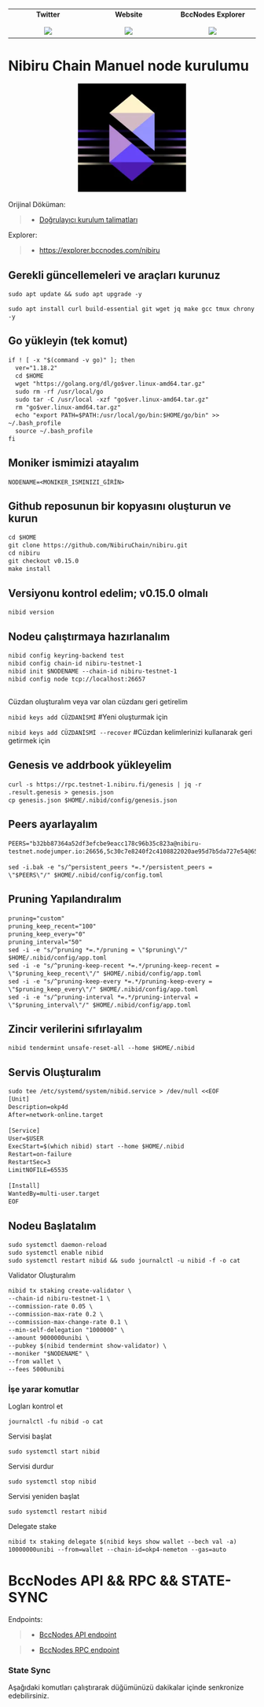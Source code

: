 <table width="900px" align="center">
    <tbody>
        <tr valign="top">
            <td width="300px" align="center">
            <span><strong>Twitter</strong></span><br><br />
            <a href="https://twitter.com/bccnodes" target="_blank" rel="noopener noreferrer">
            <img height="70px" src="https://github.com/berkcaNode/berkcaNode/blob/main/twitter.png">
            </td>
            <td width="300px" align="center">
            <span><strong>Website</strong></span><br><br />
            <a href="https://bccnodes.com/" target="_blank" rel="noopener noreferrer">
            <img height="70px" src="https://github.com/berkcaNode/berkcaNode/blob/main/web.png">
            </td>
            <td width="300px" align="center">
            <span><strong>BccNodes Explorer</strong></span><br><br />
            <a href="https://explorer.bccnodes.com/" target="_blank" rel="noopener noreferrer">
            <img height="70px" src="https://github.com/berkcaNode/berkcaNode/blob/main/exp%20(1).png">
            </td>
        </tr>
    </tbody>
</table>

# Nibiru Chain Manuel node kurulumu

<p align="center">
  <img height="220" height="auto" src="nibiru.png">
</p>

Orijinal Döküman:
>- [Doğrulayıcı kurulum talimatları](https://docs.nibiru.fi/run-nodes/validators/)

Explorer:
>- https://explorer.bccnodes.com/nibiru


## Gerekli güncellemeleri ve araçları kurunuz
```
sudo apt update && sudo apt upgrade -y
```
```
sudo apt install curl build-essential git wget jq make gcc tmux chrony -y
```
## Go yükleyin (tek komut)
```
if ! [ -x "$(command -v go)" ]; then
  ver="1.18.2"
  cd $HOME
  wget "https://golang.org/dl/go$ver.linux-amd64.tar.gz"
  sudo rm -rf /usr/local/go
  sudo tar -C /usr/local -xzf "go$ver.linux-amd64.tar.gz"
  rm "go$ver.linux-amd64.tar.gz"
  echo "export PATH=$PATH:/usr/local/go/bin:$HOME/go/bin" >> ~/.bash_profile
  source ~/.bash_profile
fi
```
## Moniker ismimizi atayalım
```
NODENAME=<MONIKER_ISMINIZI_GİRİN>
```

## Github reposunun bir kopyasını oluşturun ve kurun
```
cd $HOME
git clone https://github.com/NibiruChain/nibiru.git
cd nibiru
git checkout v0.15.0
make install
```

## Versiyonu kontrol edelim; v0.15.0 olmalı
```
nibid version
```

## Nodeu çalıştırmaya hazırlanalım
```
nibid config keyring-backend test
nibid config chain-id nibiru-testnet-1
nibid init $NODENAME --chain-id nibiru-testnet-1
nibid config node tcp://localhost:26657


```
Cüzdan oluşturalım veya var olan cüzdanı geri getirelim

```nibid keys add CÜZDANİSMİ```             #Yeni oluşturmak için

``` nibid keys add CÜZDANİSMİ --recover ``` #Cüzdan kelimlerinizi kullanarak geri getirmek için



## Genesis ve addrbook yükleyelim
```
curl -s https://rpc.testnet-1.nibiru.fi/genesis | jq -r .result.genesis > genesis.json
cp genesis.json $HOME/.nibid/config/genesis.json
```

## Peers ayarlayalım
```
PEERS="b32bb87364a52df3efcbe9eacc178c96b35c823a@nibiru-testnet.nodejumper.io:26656,5c30c7e8240f2c4108822020ae95d7b5da727e54@65.108.75.107:19656,0e74d23d31bde15e0706e1e4bf0e87c70ae75ec8@154.26.137.8:26656,da6cabfdbb17e1eb03ae3fbf9fab2f9444e2eec8@194.5.152.22:26656,eb3cefa339eea87f2b7ce6f64b1ebff273d10903@193.46.243.254:26656,833a4ce4b51c81bbbb41dad7ff9733080e8232e9@154.26.132.181:26656,5eecfdf089428a5a8e52d05d18aae1ad8503d14c@65.108.141.109:19656,cb3c8df3e1d8942de9908bc1e5bb371a5671c404@89.163.231.30:36656,6c36e166abed836e188c28bbec8d60b235def7d7@45.142.214.97:26656,095cc77588be94bc2988b4dba86bfb001ec925ff@135.181.111.204:26656,2fc98a228dee1826d67e8a2dbd553989118a49cc@5.9.22.14:60656,a4264e666b89f2a6ac59dbf4e33e23e9cbe8c51b@194.233.74.26:26656,ff597c3eea5fe832825586cce4ed00cb7798d4b5@65.109.53.53:26656,95514d97c9d0776478bee64353d986583a95c72e@185.135.137.193:26656,5e65a3d32678a7206d006f899be707c130a9ada1@162.55.234.70:55356,8641bef617e5b38290be2eee2ea031a36855c901@65.108.216.139:26656,722f2c0a8d0aaabbc3b8701d98ab9766686f63ac@95.216.142.94:36656,04dcccb784be8380a4849e32c3bbb9e8ea8b9a95@45.91.171.75:23656,3cc4ba658dde90f2276455bb64a4efb666e1bc22@38.242.224.226:46656,456c75e3d465d34a22a976afb17e96e85947de75@167.99.36.201:26656,7ddc65049ebdab36cef6ceb96af4f57af5804a88@77.37.176.99:16656,461254f281d96b7a78a8cb12de6190d3e79dadb0@88.99.13.85:26656,2dd0bc113f2f457effe3d0e091d80303fddf3c6a@161.35.16.147:46656,23a18fe03c6c1b0ccc7eb0d53716ef2ba5887fd3@194.5.152.200:26656,b6b0a2ed2d3101dd7ee4aef4aa00fa43d21e4b16@142.132.130.196:36656,3dbaa4a9b957ac296e197083d120f94112c45607@161.97.115.131:26656,efc3cb98f4033d230c971921b8f25b8ee1239b7c@14.29.132.178:26656,31b592b7b8e37af2a077c630a96851fe73b7386f@138.201.251.62:26656"

sed -i.bak -e "s/^persistent_peers *=.*/persistent_peers = \"$PEERS\"/" $HOME/.nibid/config/config.toml
```

## Pruning Yapılandıralım
```
pruning="custom"
pruning_keep_recent="100"
pruning_keep_every="0"
pruning_interval="50"
sed -i -e "s/^pruning *=.*/pruning = \"$pruning\"/" $HOME/.nibid/config/app.toml
sed -i -e "s/^pruning-keep-recent *=.*/pruning-keep-recent = \"$pruning_keep_recent\"/" $HOME/.nibid/config/app.toml
sed -i -e "s/^pruning-keep-every *=.*/pruning-keep-every = \"$pruning_keep_every\"/" $HOME/.nibid/config/app.toml
sed -i -e "s/^pruning-interval *=.*/pruning-interval = \"$pruning_interval\"/" $HOME/.nibid/config/app.toml
```

## Zincir verilerini sıfırlayalım
```
nibid tendermint unsafe-reset-all --home $HOME/.nibid
```


## Servis Oluşturalım
```
sudo tee /etc/systemd/system/nibid.service > /dev/null <<EOF
[Unit]
Description=okp4d
After=network-online.target

[Service]
User=$USER
ExecStart=$(which nibid) start --home $HOME/.nibid
Restart=on-failure
RestartSec=3
LimitNOFILE=65535

[Install]
WantedBy=multi-user.target
EOF
```

## Nodeu Başlatalım
```
sudo systemctl daemon-reload
sudo systemctl enable nibid
sudo systemctl restart nibid && sudo journalctl -u nibid -f -o cat
```

Validator Oluşturalım
```
nibid tx staking create-validator \
--chain-id nibiru-testnet-1 \
--commission-rate 0.05 \
--commission-max-rate 0.2 \
--commission-max-change-rate 0.1 \
--min-self-delegation "1000000" \
--amount 9000000unibi \
--pubkey $(nibid tendermint show-validator) \
--moniker "$NODENAME" \
--from wallet \
--fees 5000unibi
```

### İşe yarar komutlar
Logları kontrol et
```
journalctl -fu nibid -o cat
```

Servisi başlat
```
sudo systemctl start nibid
```

Servisi durdur
```
sudo systemctl stop nibid
```

Servisi yeniden başlat
```
sudo systemctl restart nibid
```
Delegate stake
```
nibid tx staking delegate $(nibid keys show wallet --bech val -a) 10000000unibi --from=wallet --chain-id=okp4-nemeton --gas=auto
```

# BccNodes API && RPC && STATE-SYNC

Endpoints:
>- [BccNodes API endpoint](https://nibiru.api.bccnodes.com/)

>- [BccNodes RPC endpoint](https://nibiru.rpc.bccnodes.com/)

### State Sync
Aşağıdaki komutları çalıştırarak düğümünüzü dakikalar içinde senkronize edebilirsiniz.
```

```
